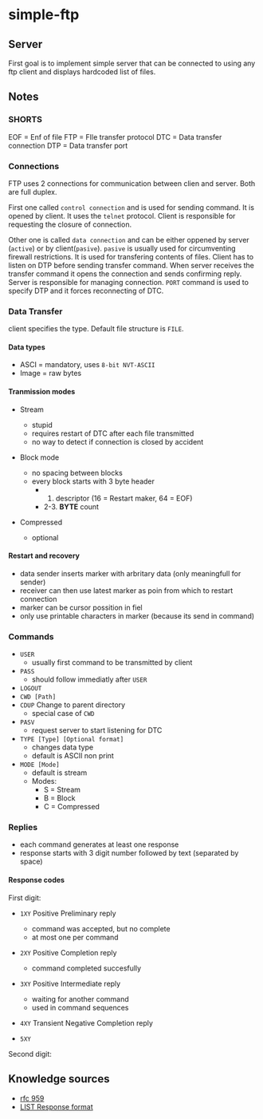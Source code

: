 # simple-ftp

## Server

First goal is to implement simple server that can be connected to using any ftp client and displays
hardcoded list of files.

## Notes

### SHORTS

EOF = Enf of file
FTP = FIle transfer protocol
DTC = Data transfer connection
DTP = Data transfer port

### Connections

FTP uses 2 connections for communication between clien and server.
Both are full duplex.

First one called `control connection` and is used for sending command.
It is opened by client. It uses the `telnet` protocol.
Client is responsible for requesting the closure of connection.

Other one is called `data connection` and can be either oppened by server (`active`) or by client(`pasive`).
`pasive` is usually used for circumventing firewall restrictions.
It is used for transfering contents of files.
Client has to listen on DTP before sending transfer command.
When server receives the transfer command it opens the connection
and sends confirming reply. Server is responsible for managing connection.
 `PORT` command is used to specify DTP and it forces reconnecting of DTC.

### Data Transfer

client specifies the type. Default file structure is `FILE`.

#### Data types

- ASCI = mandatory, uses `8-bit NVT-ASCII`
- Image = raw bytes

#### Tranmission modes

- Stream
  - stupid
  - requires restart of DTC after each file transmitted
  - no way to detect if connection is closed by accident

- Block mode
  - no spacing between blocks
  - every block starts with 3 byte header
    - 1. descriptor (16 = Restart maker, 64 = EOF)
    - 2-3. **BYTE** count
- Compressed
  - optional

#### Restart and recovery

- data sender inserts marker with arbritary data (only meaningfull for sender)
- receiver can then use latest marker as poin from which to restart connection
- marker can be cursor possition in fiel
- only use printable characters in marker (because its send in command)

### Commands

- `USER`
  - usually first command to be transmitted by client
- `PASS`
  - should follow immediatly after `USER`
- `LOGOUT`
- `CWD [Path]`
- `CDUP` Change to parent directory
  - special case of `CWD`
- `PASV`
  - request server to start listening for DTC
- `TYPE [Type] [Optional format]`
  - changes data type
  - default is ASCII non print
- `MODE [Mode]`
  - default is stream 
  - Modes:
    - S = Stream
    - B = Block
    - C = Compressed

### Replies

- each command generates at least one response
- response starts with 3 digit number followed by text (separated by space)

#### Response codes

First digit:

- `1XY` Positive Preliminary reply
  - command was accepted, but no complete
  - at most one per command

- `2XY` Positive Completion reply
  - command completed succesfully

- `3XY` Positive Intermediate reply
  - waiting for another command
  - used in command sequences

- `4XY` Transient Negative Completion reply

- `5XY` 

Second digit:


## Knowledge sources

- [rfc 959](https://datatracker.ietf.org/doc/html/rfc959)
- [LIST Response format](https://stackoverflow.com/questions/4564603/format-of-the-data-returned-by-the-ftp-list-command)